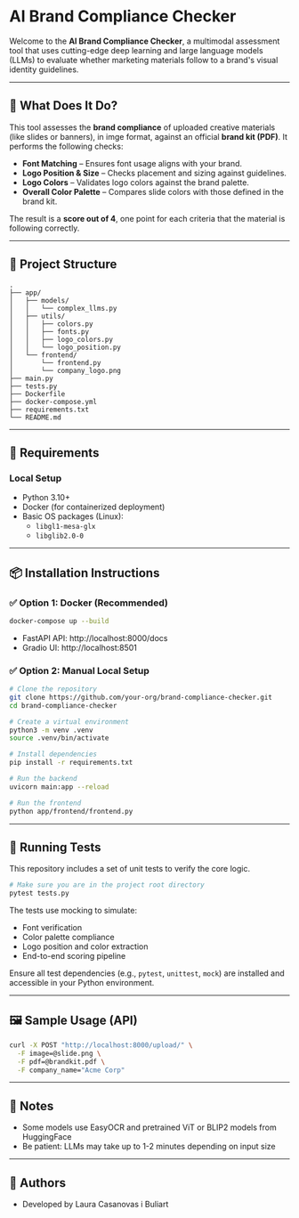 # AI Brand Compliance Checker

Welcome to the **AI Brand Compliance Checker**, a multimodal assessment tool that uses cutting-edge deep learning and large language models (LLMs) to evaluate whether marketing materials follow to a brand's visual identity guidelines.

---

## 🚀 What Does It Do?

This tool assesses the **brand compliance** of uploaded creative materials (like slides or banners), in imge format, against an official **brand kit (PDF)**. It performs the following checks:

- **Font Matching** – Ensures font usage aligns with your brand.
- **Logo Position & Size** – Checks placement and sizing against guidelines.
- **Logo Colors** – Validates logo colors against the brand palette.
- **Overall Color Palette** – Compares slide colors with those defined in the brand kit.

The result is a **score out of 4**, one point for each criteria that the material is following correctly.

---

## 📁 Project Structure
```
.
├── app/
│   ├── models/
│   │   └── complex_llms.py
│   ├── utils/
│   │   ├── colors.py
│   │   ├── fonts.py
│   │   ├── logo_colors.py
│   │   └── logo_position.py
│   └── frontend/
│       └── frontend.py
│       └── company_logo.png
├── main.py
├── tests.py
├── Dockerfile
├── docker-compose.yml
├── requirements.txt
└── README.md
```

---

## 🧰 Requirements

### Local Setup
- Python 3.10+
- Docker (for containerized deployment)
- Basic OS packages (Linux):
  - `libgl1-mesa-glx`
  - `libglib2.0-0`

---

## 📦 Installation Instructions

### ✅ Option 1: Docker (Recommended)

```bash
docker-compose up --build
```

- FastAPI API: http://localhost:8000/docs
- Gradio UI: http://localhost:8501

### ✅ Option 2: Manual Local Setup

```bash
# Clone the repository
git clone https://github.com/your-org/brand-compliance-checker.git
cd brand-compliance-checker

# Create a virtual environment
python3 -m venv .venv
source .venv/bin/activate

# Install dependencies
pip install -r requirements.txt

# Run the backend
uvicorn main:app --reload

# Run the frontend
python app/frontend/frontend.py
```

---

## 🧪 Running Tests

This repository includes a set of unit tests to verify the core logic.

```bash
# Make sure you are in the project root directory
pytest tests.py
```

The tests use mocking to simulate:
- Font verification
- Color palette compliance
- Logo position and color extraction
- End-to-end scoring pipeline

Ensure all test dependencies (e.g., `pytest`, `unittest`, `mock`) are installed and accessible in your Python environment.

---

## 🖼️ Sample Usage (API)
```bash
curl -X POST "http://localhost:8000/upload/" \
  -F image=@slide.png \
  -F pdf=@brandkit.pdf \
  -F company_name="Acme Corp"
```

---

## 🔐 Notes
- Some models use EasyOCR and pretrained ViT or BLIP2 models from HuggingFace
- Be patient: LLMs may take up to 1-2 minutes depending on input size

---

## 🧠 Authors
- Developed by Laura Casanovas i Buliart
